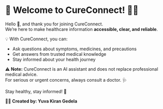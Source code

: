 # 🌿 Welcome to CureConnect! 🚀🤖  

Hello 👋, and thank you for joining CureConnect.  
We’re here to make healthcare information **accessible, clear, and reliable**.  

💡 With CureConnect, you can:  
- Ask questions about symptoms, medicines, and precautions  
- Get answers from trusted medical knowledge  
- Stay informed about your health journey  

⚠️ **Note:** CureConnect is an AI assistant and does not replace professional medical advice.  
For serious or urgent concerns, always consult a doctor. 🩺  

Stay healthy, stay informed! 🌟  

👨‍💻 **Created by: Yuva Kiran Gedela**



